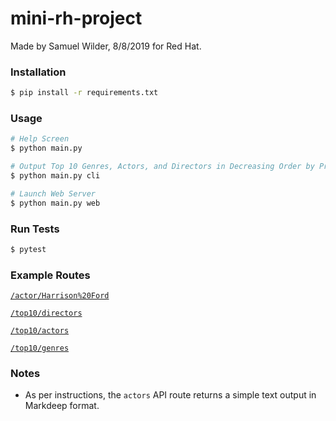 # mini-rh-project

Made by Samuel Wilder, 8/8/2019 for Red Hat.

### Installation

```bash
$ pip install -r requirements.txt
```

### Usage

```bash
# Help Screen
$ python main.py

# Output Top 10 Genres, Actors, and Directors in Decreasing Order by Profitability
$ python main.py cli

# Launch Web Server
$ python main.py web
```

### Run Tests

```bash
$ pytest
```

### Example Routes

[`/actor/Harrison%20Ford`](http://localhost:8000/actor/Harrison%20Ford)

[`/top10/directors`](http://localhost:8000/top10/directors)

[`/top10/actors`](http://localhost:8000/top10/actors)

[`/top10/genres`](http://localhost:8000/top10/genres)

### Notes

* As per instructions, the `actors` API route returns a simple text output in Markdeep format.

